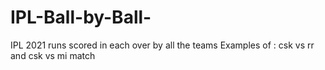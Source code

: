 # IPL-Ball-by-Ball-
IPL 2021 runs scored in each over by all the teams
Examples of : csk vs rr and csk vs mi match
